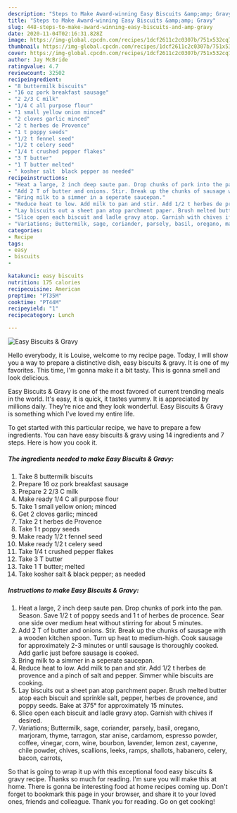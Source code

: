 ```yaml
---
description: "Steps to Make Award-winning Easy Biscuits &amp;amp; Gravy"
title: "Steps to Make Award-winning Easy Biscuits &amp;amp; Gravy"
slug: 448-steps-to-make-award-winning-easy-biscuits-and-amp-gravy
date: 2020-11-04T02:16:31.828Z
image: https://img-global.cpcdn.com/recipes/1dcf2611c2c0307b/751x532cq70/easy-biscuits-gravy-recipe-main-photo.jpg
thumbnail: https://img-global.cpcdn.com/recipes/1dcf2611c2c0307b/751x532cq70/easy-biscuits-gravy-recipe-main-photo.jpg
cover: https://img-global.cpcdn.com/recipes/1dcf2611c2c0307b/751x532cq70/easy-biscuits-gravy-recipe-main-photo.jpg
author: Jay McBride
ratingvalue: 4.7
reviewcount: 32502
recipeingredient:
- "8 buttermilk biscuits"
- "16 oz pork breakfast sausage"
- "2 2/3 C milk"
- "1/4 C all purpose flour"
- "1 small yellow onion minced"
- "2 cloves garlic minced"
- "2 t herbes de Provence"
- "1 t poppy seeds"
- "1/2 t fennel seed"
- "1/2 t celery seed"
- "1/4 t crushed pepper flakes"
- "3 T butter"
- "1 T butter melted"
- " kosher salt  black pepper as needed"
recipeinstructions:
- "Heat a large, 2 inch deep saute pan. Drop chunks of pork into the pan. Season. Save 1/2 t of poppy seeds and 1 t of herbes de procence. Sear one side over medium heat without stirring for about 5 minutes."
- "Add 2 T of butter and onions. Stir. Break up the chunks of sausage with a wooden kitchen spoon. Turn up heat to medium-high. Cook sausage for approximately 2-3 minutes or until sausage is thoroughly cooked. Add garlic just before sausage is cooked."
- "Bring milk to a simmer in a seperate saucepan."
- "Reduce heat to low. Add milk to pan and stir. Add 1/2 t herbes de provence and a pinch of salt and pepper. Simmer while biscuits are cooking."
- "Lay biscuits out a sheet pan atop parchment paper. Brush melted butter atop each biscuit and sprinkle salt, pepper, herbes de provence, and poppy seeds. Bake at 375° for approximately 15 minutes."
- "Slice open each biscuit and ladle gravy atop. Garnish with chives if desired."
- "Variations; Buttermilk, sage, coriander, parsely, basil, oregano, marjoram, thyme, tarragon, star anise, cardamom, espresso powder, coffee, vinegar, corn, wine, bourbon, lavender, lemon zest, cayenne, chile powder, chives, scallions, leeks, ramps, shallots, habanero, celery, bacon, carrots,"
categories:
- Recipe
tags:
- easy
- biscuits
- 

katakunci: easy biscuits  
nutrition: 175 calories
recipecuisine: American
preptime: "PT35M"
cooktime: "PT44M"
recipeyield: "1"
recipecategory: Lunch

---
```



![Easy Biscuits &amp; Gravy](https://img-global.cpcdn.com/recipes/1dcf2611c2c0307b/751x532cq70/easy-biscuits-gravy-recipe-main-photo.jpg)

Hello everybody, it is Louise, welcome to my recipe page. Today, I will show you a way to prepare a distinctive dish, easy biscuits &amp; gravy. It is one of my favorites. This time, I'm gonna make it a bit tasty. This is gonna smell and look delicious.

Easy Biscuits &amp; Gravy is one of the most favored of current trending meals in the world. It's easy, it is quick, it tastes yummy. It is appreciated by millions daily. They're nice and they look wonderful. Easy Biscuits &amp; Gravy is something which I've loved my entire life.




To get started with this particular recipe, we have to prepare a few ingredients. You can have easy biscuits &amp; gravy using 14 ingredients and 7 steps. Here is how you cook it.

<!--inarticleads1-->

##### The ingredients needed to make Easy Biscuits &amp; Gravy:

1. Take 8 buttermilk biscuits
1. Prepare 16 oz pork breakfast sausage
1. Prepare 2 2/3 C milk
1. Make ready 1/4 C all purpose flour
1. Take 1 small yellow onion; minced
1. Get 2 cloves garlic; minced
1. Take 2 t herbes de Provence
1. Take 1 t poppy seeds
1. Make ready 1/2 t fennel seed
1. Make ready 1/2 t celery seed
1. Take 1/4 t crushed pepper flakes
1. Take 3 T butter
1. Take 1 T butter; melted
1. Take  kosher salt &amp; black pepper; as needed




<!--inarticleads2-->

##### Instructions to make Easy Biscuits &amp; Gravy:

1. Heat a large, 2 inch deep saute pan. Drop chunks of pork into the pan. Season. Save 1/2 t of poppy seeds and 1 t of herbes de procence. Sear one side over medium heat without stirring for about 5 minutes.
1. Add 2 T of butter and onions. Stir. Break up the chunks of sausage with a wooden kitchen spoon. Turn up heat to medium-high. Cook sausage for approximately 2-3 minutes or until sausage is thoroughly cooked. Add garlic just before sausage is cooked.
1. Bring milk to a simmer in a seperate saucepan.
1. Reduce heat to low. Add milk to pan and stir. Add 1/2 t herbes de provence and a pinch of salt and pepper. Simmer while biscuits are cooking.
1. Lay biscuits out a sheet pan atop parchment paper. Brush melted butter atop each biscuit and sprinkle salt, pepper, herbes de provence, and poppy seeds. Bake at 375° for approximately 15 minutes.
1. Slice open each biscuit and ladle gravy atop. Garnish with chives if desired.
1. Variations; Buttermilk, sage, coriander, parsely, basil, oregano, marjoram, thyme, tarragon, star anise, cardamom, espresso powder, coffee, vinegar, corn, wine, bourbon, lavender, lemon zest, cayenne, chile powder, chives, scallions, leeks, ramps, shallots, habanero, celery, bacon, carrots,




So that is going to wrap it up with this exceptional food easy biscuits &amp; gravy recipe. Thanks so much for reading. I'm sure you will make this at home. There is gonna be interesting food at home recipes coming up. Don't forget to bookmark this page in your browser, and share it to your loved ones, friends and colleague. Thank you for reading. Go on get cooking!
